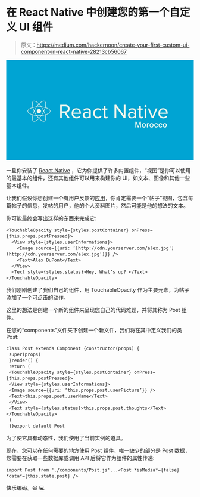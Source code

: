 # 在 React Native 中创建您的第一个自定义 UI 组件

> 原文：<https://medium.com/hackernoon/create-your-first-custom-ui-component-in-react-native-28213cb56067>

![](img/0eb8f62f0dc954812250f9cc3438e3f0.png)

一旦你安装了 [React Native](https://hackernoon.com/tagged/react-native) ，它为你提供了许多内置组件，“视图”是你可以使用的最基本的组件，还有其他组件可以用来构建你的 UI，如文本、图像和其他一些基本组件。

让我们假设你想创建一个有用户反馈的[应用](https://hackernoon.com/tagged/app)，你肯定需要一个“帖子”视图，包含每篇帖子的信息，发帖的用户，他的个人资料图片，然后可能是他的想法的文本。

你可能最终会写出这样的东西来完成它:

```
<TouchableOpacity style={styles.postContainer} onPress={this.props.postPressed}>
  <View style={styles.userInformations}>
    <Image source={{uri: ‘[http://cdn.yourserver.com/alex.jpg'](http://cdn.yourserver.com/alex.jpg')}} /> 
    <Text>Alex DuPont</Text>
  </View>
  <Text style={styles.status}>Hey, What’s up? </Text></TouchableOpacity>
```

我们刚刚创建了我们自己的组件，用 TouchableOpacity 作为主要元素，为帖子添加了一个可点击的动作。

这里的想法是创建一个新的组件来呈现您自己的代码难题，并将其称为 Post 组件。

在您的“components”文件夹下创建一个新文件，我们将在其中定义我们的类 Post:

```
class Post extends Component {constructor(props) {
 super(props)
 }render() {
 return (
 <TouchableOpacity style={styles.postContainer} onPress={this.props.postPressed}>
 <View style={styles.userInformations}>
 <Image source={{uri: ‘this.props.post.userPicture’}} /> 
 <Text>this.props.post.userName</Text>
 </View>
 <Text style={styles.status}>this.props.post.thoughts</Text></TouchableOpacity>
 )
 }}export default Post
```

为了使它具有动态性，我们使用了当前实例的道具。

现在，您可以在任何需要的地方使用 Post 组件，唯一缺少的部分是 Post 数据，您需要在获取一些数据库或调用 API 后将它作为组件的属性传递:

```
import Post from './components/Post.js'...<Post *isMedia*={false} *data*={this.state.post} />
```

快乐编码。😃 💻